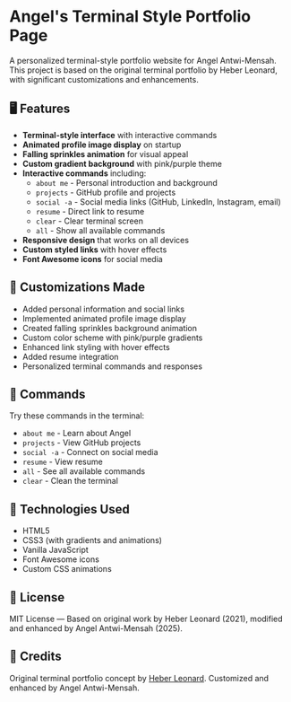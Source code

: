 # Angel's Terminal Style Portfolio Page

A personalized terminal-style portfolio website for Angel Antwi-Mensah. This project is based on the original terminal portfolio by Heber Leonard, with significant customizations and enhancements.

## 🖥️ Features

- **Terminal-style interface** with interactive commands
- **Animated profile image display** on startup
- **Falling sprinkles animation** for visual appeal
- **Custom gradient background** with pink/purple theme
- **Interactive commands** including:
  - `about me` - Personal introduction and background
  - `projects` - GitHub profile and projects
  - `social -a` - Social media links (GitHub, LinkedIn, Instagram, email)
  - `resume` - Direct link to resume
  - `clear` - Clear terminal screen
  - `all` - Show all available commands
- **Responsive design** that works on all devices
- **Custom styled links** with hover effects
- **Font Awesome icons** for social media

## 🎨 Customizations Made

- Added personal information and social links
- Implemented animated profile image display
- Created falling sprinkles background animation
- Custom color scheme with pink/purple gradients
- Enhanced link styling with hover effects
- Added resume integration
- Personalized terminal commands and responses

## 🚀 Commands

Try these commands in the terminal:
- `about me` - Learn about Angel
- `projects` - View GitHub projects
- `social -a` - Connect on social media
- `resume` - View resume
- `all` - See all available commands
- `clear` - Clean the terminal

## 📱 Technologies Used

- HTML5
- CSS3 (with gradients and animations)
- Vanilla JavaScript
- Font Awesome icons
- Custom CSS animations

## 📄 License

MIT License — Based on original work by Heber Leonard (2021), modified and enhanced by Angel Antwi-Mensah (2025).

## 🙏 Credits

Original terminal portfolio concept by [Heber Leonard](https://github.com/heberleonard2/terminal-style-portfolio-page).
Customized and enhanced by Angel Antwi-Mensah.
